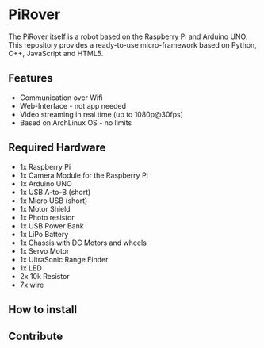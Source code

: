 # PiRover

The PiRover itself is a robot based on the Raspberry Pi and Arduino UNO.
This repository provides a ready-to-use micro-framework based on Python, C++, JavaScript and HTML5.

## Features

* Communication over Wifi
* Web-Interface - not app needed
* Video streaming in real time (up to 1080p@30fps)
* Based on ArchLinux OS - no limits

## Required Hardware

* 1x Raspberry Pi
* 1x Camera Module for the Raspberry Pi
* 1x Arduino UNO
* 1x USB A-to-B (short)
* 1x Micro USB (short)
* 1x Motor Shield
* 1x Photo resistor
* 1x USB Power Bank
* 1x LiPo Battery
* 1x Chassis with DC Motors and wheels
* 1x Servo Motor
* 1x UltraSonic Range Finder
* 1x LED
* 2x 10k Resistor
* 7x wire

## How to install

## Contribute